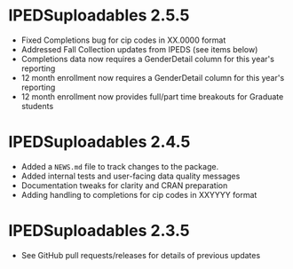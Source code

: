 # IPEDSuploadables 2.5.5

* Fixed Completions bug for cip codes in XX.0000 format
* Addressed Fall Collection updates from IPEDS (see items below)
* Completions data now requires a GenderDetail column for this year's reporting
* 12 month enrollment now requires a GenderDetail column for this year's reporting
* 12 month enrollment now provides full/part time breakouts for Graduate students

# IPEDSuploadables 2.4.5

* Added a `NEWS.md` file to track changes to the package.
* Added internal tests and user-facing data quality messages
* Documentation tweaks for clarity and CRAN preparation
* Adding handling to completions for cip codes in XXYYYY format

# IPEDSuploadables 2.3.5

* See GitHub pull requests/releases for details of previous updates
